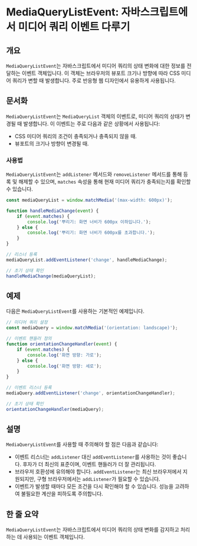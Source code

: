 <!--
Meta Description: # MediaQueryListEvent: 자바스크립트에서 미디어 쿼리 이벤트 다루기 ## 개요 `MediaQueryListEvent`는 자바스크립트에서 미디어 쿼리의 상태 변화에 대한 정보를 전달하는 이벤트 객체입니다. 이 객체는 브라우저의 뷰포트 크기나 방향에 따라 ...
Meta Keywords: 미디어, mediaquerylistevent, 이벤트, 쿼리의, mediaquerylist
-->

# MediaQueryListEvent: 자바스크립트에서 미디어 쿼리 이벤트 다루기

## 개요
`MediaQueryListEvent`는 자바스크립트에서 미디어 쿼리의 상태 변화에 대한 정보를 전달하는 이벤트 객체입니다. 이 객체는 브라우저의 뷰포트 크기나 방향에 따라 CSS 미디어 쿼리가 변할 때 발생합니다. 주로 반응형 웹 디자인에서 유용하게 사용됩니다.

## 문서화
`MediaQueryListEvent`는 `MediaQueryList` 객체의 이벤트로, 미디어 쿼리의 상태가 변경될 때 발생합니다. 이 이벤트는 주로 다음과 같은 상황에서 사용됩니다:

- CSS 미디어 쿼리의 조건이 충족되거나 충족되지 않을 때.
- 뷰포트의 크기나 방향이 변경될 때.

### 사용법
`MediaQueryListEvent`는 `addListener` 메서드와 `removeListener` 메서드를 통해 등록 및 해제할 수 있으며, `matches` 속성을 통해 현재 미디어 쿼리가 충족되는지를 확인할 수 있습니다.

```javascript
const mediaQueryList = window.matchMedia('(max-width: 600px)');

function handleMediaChange(event) {
    if (event.matches) {
        console.log('뿌리기: 화면 너비가 600px 이하입니다.');
    } else {
        console.log('뿌리기: 화면 너비가 600px를 초과합니다.');
    }
}

// 리스너 등록
mediaQueryList.addEventListener('change', handleMediaChange);

// 초기 상태 확인
handleMediaChange(mediaQueryList);
```

## 예제
다음은 `MediaQueryListEvent`를 사용하는 기본적인 예제입니다.

```javascript
// 미디어 쿼리 설정
const mediaQuery = window.matchMedia('(orientation: landscape)');

// 이벤트 핸들러 정의
function orientationChangeHandler(event) {
    if (event.matches) {
        console.log('화면 방향: 가로');
    } else {
        console.log('화면 방향: 세로');
    }
}

// 이벤트 리스너 등록
mediaQuery.addEventListener('change', orientationChangeHandler);

// 초기 상태 확인
orientationChangeHandler(mediaQuery);
```

## 설명
`MediaQueryListEvent`를 사용할 때 주의해야 할 점은 다음과 같습니다:

- 이벤트 리스너는 `addListener` 대신 `addEventListener`를 사용하는 것이 좋습니다. 후자가 더 최신의 표준이며, 이벤트 핸들러가 더 잘 관리됩니다.
- 브라우저 호환성에 유의해야 합니다. `addEventListener`는 최신 브라우저에서 지원되지만, 구형 브라우저에서는 `addListener`가 필요할 수 있습니다.
- 이벤트가 발생할 때마다 모든 조건을 다시 확인해야 할 수 있습니다. 성능을 고려하여 불필요한 계산을 피하도록 주의합니다.

## 한 줄 요약
`MediaQueryListEvent`는 자바스크립트에서 미디어 쿼리의 상태 변화를 감지하고 처리하는 데 사용되는 이벤트 객체입니다.